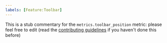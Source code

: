 ```yaml
---
labels: [Feature:Toolbar]
---
```


This is a stub commentary for the `metrics.toolbar_position` metric: please feel free to edit (read the
[contributing guidelines](https://github.com/mozilla/glean-annotations/blob/main/CONTRIBUTING.md)
if you haven't done this before)
